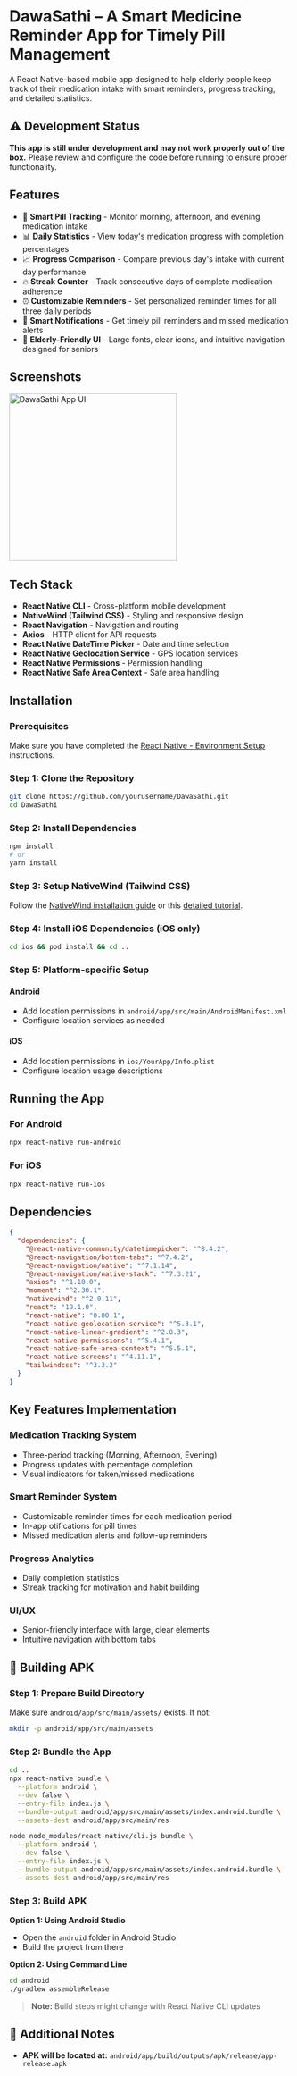 # DawaSathi – A Smart Medicine Reminder App for Timely Pill Management

A React Native-based mobile app designed to help elderly people keep track of their medication intake with smart reminders, progress tracking, and detailed statistics.

## ⚠️ Development Status

**This app is still under development and may not work properly out of the box.** Please review and configure the code before running to ensure proper functionality.

## Features

- 💊 **Smart Pill Tracking** - Monitor morning, afternoon, and evening medication intake
- 📊 **Daily Statistics** - View today's medication progress with completion percentages
- 📈 **Progress Comparison** - Compare previous day's intake with current day performance
- 🔥 **Streak Counter** - Track consecutive days of complete medication adherence
- ⏰ **Customizable Reminders** - Set personalized reminder times for all three daily periods
- 🔔 **Smart Notifications** - Get timely pill reminders and missed medication alerts
- 👥 **Elderly-Friendly UI** - Large fonts, clear icons, and intuitive navigation designed for seniors

## Screenshots

<img src="src/images/app_screenshot.png" alt="DawaSathi App UI" width="300"/>

## Tech Stack

- **React Native CLI** - Cross-platform mobile development
- **NativeWind (Tailwind CSS)** - Styling and responsive design
- **React Navigation** - Navigation and routing
- **Axios** - HTTP client for API requests
- **React Native DateTime Picker** - Date and time selection
- **React Native Geolocation Service** - GPS location services
- **React Native Permissions** - Permission handling
- **React Native Safe Area Context** - Safe area handling

## Installation

### Prerequisites

Make sure you have completed the [React Native - Environment Setup](https://reactnative.dev/docs/getting-started-without-a-framework) instructions.

### Step 1: Clone the Repository

```bash
git clone https://github.com/yourusername/DawaSathi.git
cd DawaSathi
```

### Step 2: Install Dependencies

```bash
npm install
# or
yarn install
```

### Step 3: Setup NativeWind (Tailwind CSS)

Follow the [NativeWind installation guide](https://v2.nativewind.dev/getting-started/installation) or this [detailed tutorial](https://blog.logrocket.com/getting-started-nativewind-tailwind-react-native/).

### Step 4: Install iOS Dependencies (iOS only)

```bash
cd ios && pod install && cd ..
```

### Step 5: Platform-specific Setup

#### Android
- Add location permissions in `android/app/src/main/AndroidManifest.xml`
- Configure location services as needed

#### iOS
- Add location permissions in `ios/YourApp/Info.plist`
- Configure location usage descriptions

## Running the App

### For Android
```bash
npx react-native run-android
```

### For iOS
```bash
npx react-native run-ios
```

## Dependencies

```json
{
  "dependencies": {
    "@react-native-community/datetimepicker": "^8.4.2",
    "@react-navigation/bottom-tabs": "^7.4.2",
    "@react-navigation/native": "^7.1.14",
    "@react-navigation/native-stack": "^7.3.21",
    "axios": "^1.10.0",
    "moment": "^2.30.1",
    "nativewind": "^2.0.11",
    "react": "19.1.0",
    "react-native": "0.80.1",
    "react-native-geolocation-service": "^5.3.1",
    "react-native-linear-gradient": "^2.8.3",
    "react-native-permissions": "^5.4.1",
    "react-native-safe-area-context": "^5.5.1",
    "react-native-screens": "^4.11.1",
    "tailwindcss": "^3.3.2"
  }
}
```

## Key Features Implementation

### Medication Tracking System
- Three-period tracking (Morning, Afternoon, Evening)
- Progress updates with percentage completion
- Visual indicators for taken/missed medications

### Smart Reminder System
- Customizable reminder times for each medication period
- In-app otifications for pill times
- Missed medication alerts and follow-up reminders

### Progress Analytics
- Daily completion statistics
- Streak tracking for motivation and habit building

### UI/UX
- Senior-friendly interface with large, clear elements
- Intuitive navigation with bottom tabs

## 📱 Building APK

### Step 1: Prepare Build Directory
Make sure `android/app/src/main/assets/` exists. If not:
```bash
mkdir -p android/app/src/main/assets
```

### Step 2: Bundle the App
```bash
cd ..
npx react-native bundle \
  --platform android \
  --dev false \
  --entry-file index.js \
  --bundle-output android/app/src/main/assets/index.android.bundle \
  --assets-dest android/app/src/main/res
```

```bash
node node_modules/react-native/cli.js bundle \
  --platform android \
  --dev false \
  --entry-file index.js \
  --bundle-output android/app/src/main/assets/index.android.bundle \
  --assets-dest android/app/src/main/res
```

### Step 3: Build APK

**Option 1: Using Android Studio**
- Open the `android` folder in Android Studio
- Build the project from there

**Option 2: Using Command Line**
```bash
cd android
./gradlew assembleRelease
```

> **Note:** Build steps might change with React Native CLI updates

## 📝 Additional Notes

- **APK will be located at:** `android/app/build/outputs/apk/release/app-release.apk`